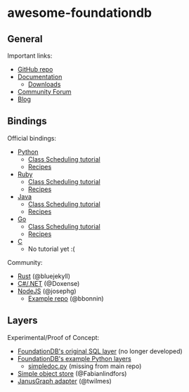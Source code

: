 # awesome-foundationdb

## General

Important links:

- [GitHub repo](https://github.com/apple/foundationdb/)
- [Documentation](https://apple.github.io/foundationdb/contents.html)
  - [Downloads](https://apple.github.io/foundationdb/downloads.html)
- [Community Forum](https://forums.foundationdb.org/)
- [Blog](https://www.foundationdb.org/blog/)

## Bindings

Official bindings:

- [Python](https://apple.github.io/foundationdb/api-python.html)
  - [Class Scheduling tutorial](https://apple.github.io/foundationdb/class-scheduling.html#class-scheduling-application)
  - [Recipes](https://github.com/apple/foundationdb/tree/master/recipes/python-recipes)
- [Ruby](https://apple.github.io/foundationdb/api-ruby.html)
  - [Class Scheduling tutorial](https://apple.github.io/foundationdb/class-scheduling-ruby.html)
  - [Recipes](https://github.com/apple/foundationdb/tree/master/recipes/ruby-recipes)
- [Java](https://apple.github.io/foundationdb/javadoc/index.html)
  - [Class Scheduling tutorial](https://apple.github.io/foundationdb/class-scheduling-java.html)
  - [Recipes](https://github.com/apple/foundationdb/tree/master/recipes/java-recipes)
- [Go](https://godoc.org/github.com/apple/foundationdb/bindings/go/src/fdb)
  - [Class Scheduling tutorial](https://apple.github.io/foundationdb/class-scheduling-go.html)
  - [Recipes](https://github.com/apple/foundationdb/tree/master/recipes/go-recipes)
- [C](https://apple.github.io/foundationdb/api-c.html)
  - No tutorial yet :(

Community:

- [Rust](https://github.com/bluejekyll/foundationdb-rs) (@bluejekyll)
- [C#/.NET](https://github.com/Doxense/foundationdb-dotnet-client) (@Doxense)
- [NodeJS](https://www.npmjs.com/package/foundationdb) (@josephg)
  - [Example repo](https://github.com/bbonnin/foundationdb-examples) (@bbonnin)

## Layers

Experimental/Proof of Concept:

- [FoundationDB's original SQL layer](https://github.com/jaytaylor/sql-layer) (no longer developed)
- [FoundationDB's example Python layers](https://github.com/apple/foundationdb/tree/master/layers)
  - [simpledoc.py](https://github.com/AydinSakar/python-layers/blob/master/lib/simpledoc.py) (missing from main repo)
- [Simple object store](https://fabianlindfors.se/blog/building-an-object-store-with-foundation-db/) (@Fabianlindfors)
- [JanusGraph adapter](https://github.com/twilmes/janusgraph/tree/foundationdb-storage) (@twilmes)
